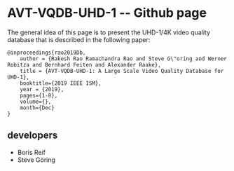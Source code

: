 # AVT-VQDB-UHD-1 -- Github page

The general idea of this page is to present the UHD-1/4K video quality database that is described in the following paper:

```
@inproceedings{rao2019Db,
    author = {Rakesh Rao Ramachandra Rao and Steve G\"oring and Werner Robitza and Bernhard Feiten and Alexander Raake},
    title = {AVT-VQDB-UHD-1: A Large Scale Video Quality Database for UHD-1},
    booktitle={2019 IEEE ISM},
    year = {2019},
    pages={1-8},
    volume={},
    month={Dec}
}
```


## developers
* Boris Reif
* Steve Göring